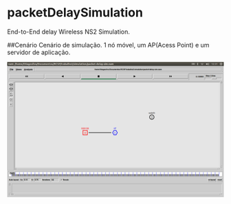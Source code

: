 packetDelaySimulation
=====================

End-to-End delay Wireless NS2 Simulation.

##Cenário
Cenário de simulação.
1 nó móvel, um AP(Acess Point) e um servidor de aplicação.

<p align="center"> <img src="img/simple-scenario.png"/> </p>
